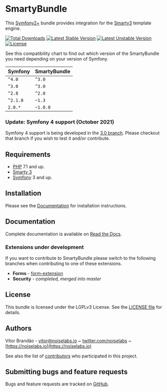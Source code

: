 SmartyBundle
============

[@documentation]:   http://smartybundle.readthedocs.io/   "SmartyBundle Documentation"
[@php]:             http://php.net/                         "PHP: Hypertext Preprocessor"
[@smarty]:          http://www.smarty.net/                  "The compiling PHP template engine"
[@symfony]:         http://www.symfony.com/                 "High Performance PHP Framework for Web Development"

This [Symfony2+](http://symfony.com/) bundle provides integration for the [Smarty3](http://www.smarty.net/) template engine.

[![Total Downloads](https://poser.pugx.org/noiselabs/smarty-bundle/downloads.png)](https://packagist.org/packages/noiselabs/smarty-bundle)
[![Latest Stable Version](https://poser.pugx.org/noiselabs/smarty-bundle/v/stable.png)](https://packagist.org/packages/noiselabs/smarty-bundle)
[![Latest Unstable Version](https://poser.pugx.org/noiselabs/smarty-bundle/v/unstable.png)](https://packagist.org/packages/noiselabs/smarty-bundle)
[![License](https://poser.pugx.org/noiselabs/smarty-bundle/license.png)](https://packagist.org/packages/noiselabs/smarty-bundle)

See this compatibility chart to find out which version of the SmartyBundle you need depending on your version of Symfony.

| Symfony | SmartyBundle |
|---|---|
| `^4.0` | `^3.0` |
| `^3.0` | `^3.0` |
| `^2.8` | `^2.0` |
| `^2.1.0` | `~1.3` |
| `2.0.*` | `~1.0.0` |

### Update: Symfony 4 support (October 2021)

Symfony 4 support is being developed in the [3.0 branch](https://github.com/noiselabs/SmartyBundle/tree/3.0). Please checkout that branch if you wish to test it and/or contribute.

Requirements
------------

* [PHP][@php] 7.1 and up.
* [Smarty 3][@smarty]
* [Symfony][@symfony] 3 and up.

Installation
------------

Please see the [Documentation][@documentation] for installation instructions.

Documentation
-------------

Complete documentation is available on [Read the Docs][@documentation].

### Extensions under development

If you want to contribute to SmartyBundle please switch to the following branches when contributing to one of these extensions.

* **Forms** - [form-extension](https://github.com/noiselabs/SmartyBundle/tree/form-extension)
* **Security** - *completed, merged into master*

License
-------

This bundle is licensed under the LGPLv3 License. See the [LICENSE file](https://github.com/noiselabs/SmartyBundle/blob/master/Resources/meta/LICENSE) for details.

Authors
-------

Vítor Brandão - <vitor@noiselabs.io> ~ [twitter.com/noiselabs](http://twitter.com/noiselabs) ~ [https://noiselabs.io](https://noiselabs.io)

See also the list of [contributors](https://github.com/noiselabs/SmartyBundle/contributors) who participated in this project.

Submitting bugs and feature requests
------------------------------------

Bugs and feature requests are tracked on [GitHub](https://github.com/noiselabs/SmartyBundle/issues).
